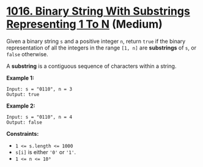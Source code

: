 # [1016. Binary String With Substrings Representing 1 To N][link] (Medium)

[link]: https://leetcode.com/problems/binary-string-with-substrings-representing-1-to-n/

Given a binary string `s` and a positive integer `n`, return `true` if the binary representation of
all the integers in the range  `[1, n]` are **substrings** of  `s`, or  `false` otherwise.

A **substring** is a contiguous sequence of characters within a string.

**Example 1:**

```
Input: s = "0110", n = 3
Output: true
```

**Example 2:**

```
Input: s = "0110", n = 4
Output: false
```

**Constraints:**

- `1 <= s.length <= 1000`
- `s[i]` is either `'0'` or `'1'`.
- `1 <= n <= 10⁹`
